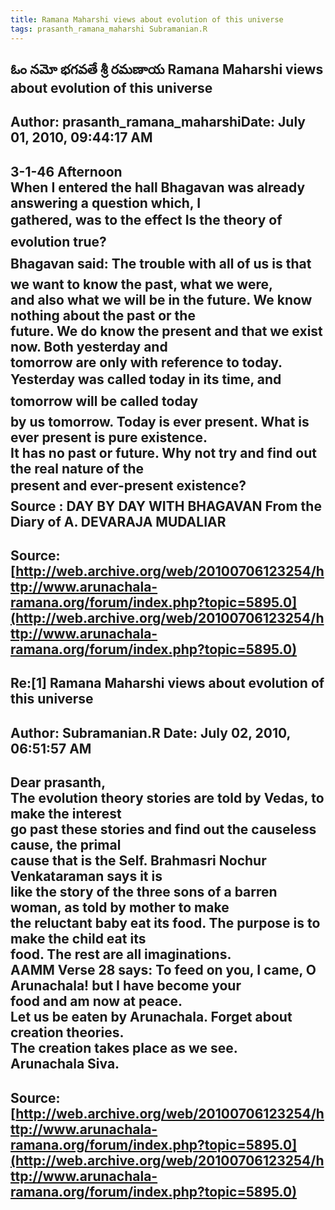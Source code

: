 ```yaml
--- 
title: Ramana Maharshi views about evolution of this universe   
tags: prasanth_ramana_maharshi Subramanian.R  
---  
```

## ఓం నమో భగవతే శ్రీ రమణాయ Ramana Maharshi views about evolution of this universe  
Author: prasanth_ramana_maharshiDate: July 01, 2010, 09:44:17 AM  
---  
**3-1-46 Afternoon**   
When I entered the hall Bhagavan was already answering a question which, I  
gathered, was to the effect **Is the theory of evolution true?**   
Bhagavan said: The trouble with all of us is that we want to know the past, what we were,  
and also what we will be in the future. We know nothing about the past or the  
future. We do know the present and that we exist now. Both yesterday and  
tomorrow are only with reference to today.   
Yesterday was called today in its time, and tomorrow will be called today  
by us tomorrow. Today is ever present. What is ever present is pure existence.  
It has no past or future. **Why not try and find out the real nature of the  
present and ever-present existence?**   
 **Source** : DAY BY DAY WITH BHAGAVAN From the Diary of A. DEVARAJA MUDALIAR
 ---  
Source:[http://web.archive.org/web/20100706123254/http://www.arunachala-ramana.org/forum/index.php?topic=5895.0](http://web.archive.org/web/20100706123254/http://www.arunachala-ramana.org/forum/index.php?topic=5895.0)   
---  

## Re:[1] Ramana Maharshi views about evolution of this universe  
Author: Subramanian.R       Date: July 02, 2010, 06:51:57 AM  
---  
Dear prasanth,   
The evolution theory stories are told by Vedas, to make the interest   
go past these stories and find out the causeless cause, the primal   
cause that is the Self. Brahmasri Nochur Venkataraman says it is   
like the story of the three sons of a barren woman, as told by mother to make  
the reluctant baby eat its food. The purpose is to make the child eat its  
food. The rest are all imaginations.   
AAMM Verse 28 says: To feed on you, I came, O Arunachala! but I have become your   
food and am now at peace.   
Let us be eaten by Arunachala. Forget about creation theories.   
The creation takes place as we see.   
Arunachala Siva.
 ---  
Source:[http://web.archive.org/web/20100706123254/http://www.arunachala-ramana.org/forum/index.php?topic=5895.0](http://web.archive.org/web/20100706123254/http://www.arunachala-ramana.org/forum/index.php?topic=5895.0)   
---  

